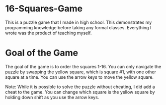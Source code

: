 # 16-Squares-Game
This is a puzzle game that I made in high school.
This demonstrates my programming knowledge before taking any formal classes. Everything I wrote was the product of teaching myself.

# Goal of the Game
The goal of the game is to order the squares 1-16.
You can only navigate the puzzle by swapping the yellow square, which is square #1, with one other square at a time.
You can use the arrow keys to move the yellow square.

Note: While it is possible to solve the puzzle without cheating, I did add a cheat to the game.
You can change which square is the yellow square by holding down shift as you use the arrow keys.


